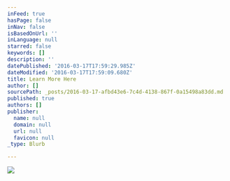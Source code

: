 ```yaml
---
inFeed: true
hasPage: false
inNav: false
isBasedOnUrl: ''
inLanguage: null
starred: false
keywords: []
description: ''
datePublished: '2016-03-17T17:59:29.985Z'
dateModified: '2016-03-17T17:59:09.680Z'
title: Learn More Here
author: []
sourcePath: _posts/2016-03-17-afbd43e6-7c4d-4138-867f-0a15498a83dd.md
published: true
authors: []
publisher:
  name: null
  domain: null
  url: null
  favicon: null
_type: Blurb

---
```

![](https://s3-us-west-2.amazonaws.com/the-grid-img/p/0ae9ebd3fa4ea6be78193fa05a47e2d7e926a699.jpg)